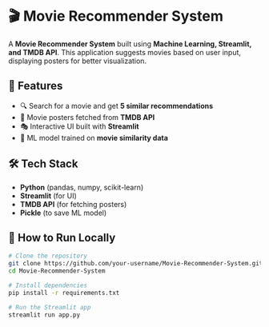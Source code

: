 # 🎬 Movie Recommender System  

A **Movie Recommender System** built using **Machine Learning, Streamlit, and TMDB API**. This application suggests movies based on user input, displaying posters for better visualization.  

## 🚀 Features  
- 🔍 Search for a movie and get **5 similar recommendations**  
- 📌 Movie posters fetched from **TMDB API**  
- 🎭 Interactive UI built with **Streamlit**  
- 🧠 ML model trained on **movie similarity data**  

## 🛠️ Tech Stack  
- **Python** (pandas, numpy, scikit-learn)  
- **Streamlit** (for UI)  
- **TMDB API** (for fetching posters)  
- **Pickle** (to save ML model)  

## 🎯 How to Run Locally  
```bash
# Clone the repository
git clone https://github.com/your-username/Movie-Recommender-System.git
cd Movie-Recommender-System

# Install dependencies
pip install -r requirements.txt

# Run the Streamlit app
streamlit run app.py

